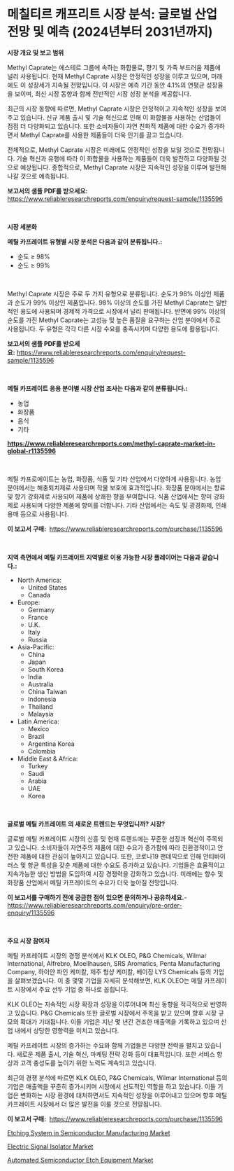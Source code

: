 <p><h1>메칠티르 캐프리트 시장 분석: 글로벌 산업 전망 및 예측 (2024년부터 2031년까지)</h1></p><p><strong>시장 개요 및 보고 범위</strong></p>
<p><p>Methyl Caprate는 에스테르 그룹에 속하는 화합물로, 향기 및 가죽 부드러움 제품에 널리 사용됩니다. 현재 Methyl Caprate 시장은 안정적인 성장을 이루고 있으며, 미래에도 이 성장세가 지속될 전망입니다. 이 시장은 예측 기간 동안 4.1%의 연평균 성장율을 보이며, 최신 시장 동향과 함께 전반적인 시장 성장 분석을 제공합니다. </p><p>최근의 시장 동향에 따르면, Methyl Caprate 시장은 안정적이고 지속적인 성장을 보여주고 있습니다. 신규 제품 출시 및 기술 혁신으로 인해 이 화합물을 사용하는 산업들이 점점 더 다양화되고 있습니다. 또한 소비자들이 자연 친화적 제품에 대한 수요가 증가하면서 Methyl Caprate를 사용한 제품들이 더욱 인기를 끌고 있습니다. </p><p>전체적으로, Methyl Caprate 시장은 미래에도 안정적인 성장을 보일 것으로 전망됩니다. 기술 혁신과 유행에 따라 이 화합물을 사용하는 제품들이 더욱 발전하고 다양화될 것으로 예상됩니다. 종합적으로, Methyl Caprate 시장은 지속적인 성장을 이루며 발전해 나갈 것으로 예측됩니다.</p></p>
<p><strong>보고서의 샘플 PDF를 받으세요:</strong> <a href="https://www.reliableresearchreports.com/enquiry/request-sample/1135596">https://www.reliableresearchreports.com/enquiry/request-sample/1135596</a></p>
<p>&nbsp;</p>
<p><strong>시장 세분화</strong></p>
<p><strong>메틸 카프레이트 유형별 시장 분석은 다음과 같이 분류됩니다.:</strong></p>
<p><ul><li>순도 ≥ 98%</li><li>순도 ≥ 99%</li></ul></p>
<p>&nbsp;</p>
<p><p>Methyl Caprate 시장은 주로 두 가지 유형으로 분류됩니다. 순도가 98% 이상인 제품과 순도가 99% 이상인 제품입니다. 98% 이상의 순도를 가진 Methyl Caprate는 일반적인 용도에 사용되며 경제적 가격으로 시장에서 널리 판매됩니다. 반면에 99% 이상의 순도를 가진 Methyl Caprate는 고성능 및 높은 품질을 요구하는 산업 분야에서 주로 사용됩니다. 두 유형은 각각 다른 시장 수요를 충족시키며 다양한 용도에 활용됩니다.</p></p>
<p><strong>보고서의 샘플 PDF를 받으세요:</strong>&nbsp;<a href="https://www.reliableresearchreports.com/enquiry/request-sample/1135596">https://www.reliableresearchreports.com/enquiry/request-sample/1135596</a></p>
<p>&nbsp;</p>
<p><strong> 메틸 카프레이트 응용 분야별 시장 산업 조사는 다음과 같이 분류됩니다.:</strong></p>
<p><ul><li>농업</li><li>화장품</li><li>음식</li><li>기타</li></ul></p>
<p><strong><a href="https://www.reliableresearchreports.com/methyl-caprate-market-in-global-r1135596">https://www.reliableresearchreports.com/methyl-caprate-market-in-global-r1135596</a></strong></p>
<p>&nbsp;</p>
<p><p>메틸 카프로에이트는 농업, 화장품, 식품 및 기타 산업에서 다양하게 사용됩니다. 농업 분야에서는 해충퇴치제로 사용되며 작물 보호에 효과적입니다. 화장품 분야에서는 향료 및 향기 강화제로 사용되어 제품에 상쾌한 향을 부여합니다. 식품 산업에서는 향미 강화제로 사용되며 다양한 제품에 향미를 더합니다. 기타 산업에서는 속도 및 광경화제, 인쇄 용매 등으로 사용됩니다.</p></p>
<p><strong>이 보고서 구매:</strong>&nbsp; <a href="https://www.reliableresearchreports.com/purchase/1135596">https://www.reliableresearchreports.com/purchase/1135596</a></p>
<p>&nbsp;</p>
<p><strong>지역 측면에서 메틸 카프레이트 지역별로 이용 가능한 시장 플레이어는 다음과 같습니다.:</strong></p>
<p><ul>
    <li>
        North America:
        <ul>
            <li>United States</li>
            <li>Canada</li>
        </ul>
    </li>
    <li>
        Europe:
        <ul>
            <li>Germany</li>
            <li>France</li>
            <li>U.K.</li>
            <li>Italy</li>
            <li>Russia</li>
        </ul>
    </li>
    <li>
        Asia-Pacific:
        <ul>
            <li>China</li>
            <li>Japan</li>
            <li>South Korea</li>
            <li>India</li>
            <li>Australia</li>
            <li>China Taiwan</li>
            <li>Indonesia</li>
            <li>Thailand</li>
            <li>Malaysia</li>
        </ul>
    </li>
    <li>
        Latin America:
        <ul>
            <li>Mexico</li>
            <li>Brazil</li>
            <li>Argentina Korea</li>
            <li>Colombia</li>
        </ul>
    </li>
    <li>
        Middle East & Africa:
        <ul>
            <li>Turkey</li>
            <li>Saudi</li>
            <li>Arabia</li>
            <li>UAE</li>
            <li>Korea</li>
        </ul>
    </li>
    </ul></p>
<p>&nbsp;</p>
<p><strong>글로벌 메틸 카프레이트 의 새로운 트렌드는 무엇입니까? 시장?</strong></p>
<p><p>글로벌 메틸 카프레이트 시장의 신흥 및 현재 트렌드에는 꾸준한 성장과 혁신이 주목되고 있습니다. 소비자들이 자연주의 제품에 대한 수요가 증가함에 따라 친환경적이고 안전한 제품에 대한 관심이 높아지고 있습니다. 또한, 코로나19 팬데믹으로 인해 안티바이러스 및 항균 특성을 갖춘 제품에 대한 수요도 증가하고 있습니다. 기업들은 효율적이고 지속가능한 생산 방법을 도입하여 시장 경쟁력을 강화하고 있습니다. 미래에는 향수 및 화장품 산업에서 메틸 카프레이트의 수요가 더욱 높아질 전망입니다.</p></p>
<p><strong>이 보고서를 구매하기 전에 궁금한 점이 있으면 문의하거나 공유하세요.</strong>- <a href="https://www.reliableresearchreports.com/enquiry/pre-order-enquiry/1135596">https://www.reliableresearchreports.com/enquiry/pre-order-enquiry/1135596</a></p>
<p>&nbsp;</p>
<p><strong>주요 시장 참여자</strong></p>
<p><p>메틸 카프레이트 시장의 경쟁 분석에서 KLK OLEO, P&G Chemicals, Wilmar International, Alfrebro, Moellhausen, SRS Aromatics, Penta Manufacturing Company, 하이얀 파인 케미칼, 제주 헝샹 케미칼, 베이징 LYS Chemicals 등의 기업을 살펴보겠습니다. 이 중 몇몇 기업을 자세히 분석해보면, KLK OLEO는 메틸 카프레이트 시장에서 주요 선두 기업 중 하나로 꼽힙니다.</p><p>KLK OLEO는 지속적인 시장 확장과 성장을 이루어내며 최신 동향을 적극적으로 반영하고 있습니다. P&G Chemicals 또한 글로벌 시장에서 주목을 받고 있으며 향후 시장 규모의 확대가 기대됩니다. 이들 기업은 지난 몇 년간 견조한 매출액을 기록하고 있으며 산업 내에서 상당한 영향력을 미치고 있습니다.</p><p>메틸 카프레이트 시장의 증가하는 수요와 함께 기업들은 다양한 전략을 펼치고 있습니다. 새로운 제품 출시, 기술 혁신, 마케팅 전략 강화 등이 대표적입니다. 또한 서비스 향상과 고객 충성도를 높이기 위한 노력도 계속되고 있습니다.</p><p>최근의 경쟁 분석에 따르면 KLK OLEO, P&G Chemicals, Wilmar International 등의 기업은 매출액을 꾸준히 증가시키며 시장에서 선도적인 역할을 하고 있습니다. 이들 기업은 변화하는 시장 환경에 대처하면서도 지속적인 성장을 이루어내고 있으며 향후 메틸 카프레이트 시장에서 더 많은 발전을 이룰 것으로 전망됩니다.</p></p>
<p><strong>이 보고서 구매:</strong>&nbsp;&nbsp;<a href="https://www.reliableresearchreports.com/purchase/1135596">https://www.reliableresearchreports.com/purchase/1135596</a></p>
<p><p><a href="https://www.linkedin.com/pulse/etching-system-semiconductor-manufacturing-market-size-trends-aa0if?trackingId=Trf%2FVxFtnOYdDNarFEAh6Q%3D%3D">Etching System in Semiconductor Manufacturing Market</a></p><p><a href="https://www.linkedin.com/pulse/decoding-electric-signal-isolator-market-metrics-share-trends-d4tjc?trackingId=eEumPUPoN10ljcrQadKxVA%3D%3D">Electric Signal Isolator Market</a></p><p><a href="https://www.linkedin.com/pulse/automated-semiconductor-etch-equipment-market-size-trends-complete-qxslf?trackingId=f5qh51Cq3BXU1LwqY74dfQ%3D%3D">Automated Semiconductor Etch Equipment Market</a></p></p>